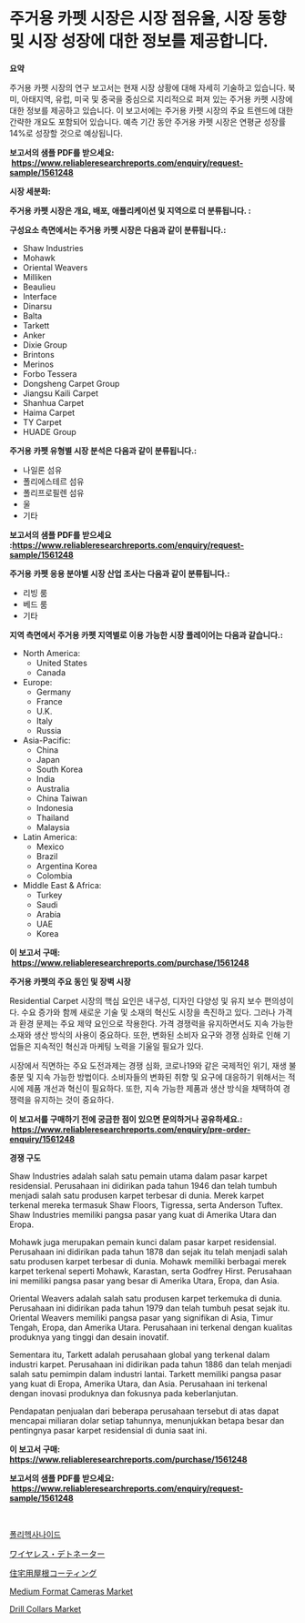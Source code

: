<p><h1>주거용 카펫 시장은 시장 점유율, 시장 동향 및 시장 성장에 대한 정보를 제공합니다.</h1></p><p><strong>요약</strong></p>
<p><p>주거용 카펫 시장의 연구 보고서는 현재 시장 상황에 대해 자세히 기술하고 있습니다. 북미, 아태지역, 유럽, 미국 및 중국을 중심으로 지리적으로 퍼져 있는 주거용 카펫 시장에 대한 정보를 제공하고 있습니다. 이 보고서에는 주거용 카펫 시장의 주요 트렌드에 대한 간략한 개요도 포함되어 있습니다. 예측 기간 동안 주거용 카펫 시장은 연평균 성장률 14%로 성장할 것으로 예상됩니다.</p></p>
<p><strong>보고서의 샘플 PDF를 받으세요: &nbsp;<a href="https://www.reliableresearchreports.com/enquiry/request-sample/1561248">https://www.reliableresearchreports.com/enquiry/request-sample/1561248</a></strong></p>
<p><strong>시장 세분화:</strong></p>
<p><strong> 주거용 카펫 시장은 개요, 배포, 애플리케이션 및 지역으로 더 분류됩니다. :</strong></p>
<p><strong>구성요소 측면에서는 주거용 카펫 시장은 다음과 같이 분류됩니다.:</strong></p>
<p><ul><li>Shaw Industries</li><li>Mohawk</li><li>Oriental Weavers</li><li>Milliken</li><li>Beaulieu</li><li>Interface</li><li>Dinarsu</li><li>Balta</li><li>Tarkett</li><li>Anker</li><li>Dixie Group</li><li>Brintons</li><li>Merinos</li><li>Forbo Tessera</li><li>Dongsheng Carpet Group</li><li>Jiangsu Kaili Carpet</li><li>Shanhua Carpet</li><li>Haima Carpet</li><li>TY Carpet</li><li>HUADE Group</li></ul></p>
<p><strong> 주거용 카펫 유형별 시장 분석은 다음과 같이 분류됩니다.:</strong></p>
<p><ul><li>나일론 섬유</li><li>폴리에스테르 섬유</li><li>폴리프로필렌 섬유</li><li>울</li><li>기타</li></ul></p>
<p><strong>보고서의 샘플 PDF를 받으세요 :<a href="https://www.reliableresearchreports.com/enquiry/request-sample/1561248">https://www.reliableresearchreports.com/enquiry/request-sample/1561248</a></strong></p>
<p><strong> 주거용 카펫 응용 분야별 시장 산업 조사는 다음과 같이 분류됩니다.:</strong></p>
<p><ul><li>리빙 룸</li><li>베드 룸</li><li>기타</li></ul></p>
<p><strong>지역 측면에서 주거용 카펫 지역별로 이용 가능한 시장 플레이어는 다음과 같습니다.:</strong></p>
<p><ul>
    <li>
        North America:
        <ul>
            <li>United States</li>
            <li>Canada</li>
        </ul>
    </li>
    <li>
        Europe:
        <ul>
            <li>Germany</li>
            <li>France</li>
            <li>U.K.</li>
            <li>Italy</li>
            <li>Russia</li>
        </ul>
    </li>
    <li>
        Asia-Pacific:
        <ul>
            <li>China</li>
            <li>Japan</li>
            <li>South Korea</li>
            <li>India</li>
            <li>Australia</li>
            <li>China Taiwan</li>
            <li>Indonesia</li>
            <li>Thailand</li>
            <li>Malaysia</li>
        </ul>
    </li>
    <li>
        Latin America:
        <ul>
            <li>Mexico</li>
            <li>Brazil</li>
            <li>Argentina Korea</li>
            <li>Colombia</li>
        </ul>
    </li>
    <li>
        Middle East & Africa:
        <ul>
            <li>Turkey</li>
            <li>Saudi</li>
            <li>Arabia</li>
            <li>UAE</li>
            <li>Korea</li>
        </ul>
    </li>
    </ul></p>
<p><strong>이 보고서 구매: &nbsp;<a href="https://www.reliableresearchreports.com/purchase/1561248">https://www.reliableresearchreports.com/purchase/1561248</a></strong></p>
<p><strong>주거용 카펫의 주요 동인 및 장벽 시장</strong></p>
<p><p>Residential Carpet 시장의 핵심 요인은 내구성, 디자인 다양성 및 유지 보수 편의성이다. 수요 증가와 함께 새로운 기술 및 소재의 혁신도 시장을 촉진하고 있다. 그러나 가격과 환경 문제는 주요 제약 요인으로 작용한다. 가격 경쟁력을 유지하면서도 지속 가능한 소재와 생산 방식의 사용이 중요하다. 또한, 변화된 소비자 요구와 경쟁 심화로 인해 기업들은 지속적인 혁신과 마케팅 노력을 기울일 필요가 있다.</p><p>시장에서 직면하는 주요 도전과제는 경쟁 심화, 코로나19와 같은 국제적인 위기, 재생 불충분 및 지속 가능한 방법이다. 소비자들의 변화된 취향 및 요구에 대응하기 위해서는 적시에 제품 개선과 혁신이 필요하다. 또한, 지속 가능한 제품과 생산 방식을 채택하여 경쟁력을 유지하는 것이 중요하다.</p></p>
<p><strong>이 보고서를 구매하기 전에 궁금한 점이 있으면 문의하거나 공유하세요.: &nbsp;<a href="https://www.reliableresearchreports.com/enquiry/pre-order-enquiry/1561248">https://www.reliableresearchreports.com/enquiry/pre-order-enquiry/1561248</a></strong></p>
<p><strong>경쟁 구도</strong></p>
<p><p>Shaw Industries adalah salah satu pemain utama dalam pasar karpet residensial. Perusahaan ini didirikan pada tahun 1946 dan telah tumbuh menjadi salah satu produsen karpet terbesar di dunia. Merek karpet terkenal mereka termasuk Shaw Floors, Tigressa, serta Anderson Tuftex. Shaw Industries memiliki pangsa pasar yang kuat di Amerika Utara dan Eropa.</p><p>Mohawk juga merupakan pemain kunci dalam pasar karpet residensial. Perusahaan ini didirikan pada tahun 1878 dan sejak itu telah menjadi salah satu produsen karpet terbesar di dunia. Mohawk memiliki berbagai merek karpet terkenal seperti Mohawk, Karastan, serta Godfrey Hirst. Perusahaan ini memiliki pangsa pasar yang besar di Amerika Utara, Eropa, dan Asia.</p><p>Oriental Weavers adalah salah satu produsen karpet terkemuka di dunia. Perusahaan ini didirikan pada tahun 1979 dan telah tumbuh pesat sejak itu. Oriental Weavers memiliki pangsa pasar yang signifikan di Asia, Timur Tengah, Eropa, dan Amerika Utara. Perusahaan ini terkenal dengan kualitas produknya yang tinggi dan desain inovatif.</p><p>Sementara itu, Tarkett adalah perusahaan global yang terkenal dalam industri karpet. Perusahaan ini didirikan pada tahun 1886 dan telah menjadi salah satu pemimpin dalam industri lantai. Tarkett memiliki pangsa pasar yang kuat di Eropa, Amerika Utara, dan Asia. Perusahaan ini terkenal dengan inovasi produknya dan fokusnya pada keberlanjutan.</p><p>Pendapatan penjualan dari beberapa perusahaan tersebut di atas dapat mencapai miliaran dolar setiap tahunnya, menunjukkan betapa besar dan pentingnya pasar karpet residensial di dunia saat ini.</p></p>
<p><strong>이 보고서 구매: &nbsp; <a href="https://www.reliableresearchreports.com/purchase/1561248">https://www.reliableresearchreports.com/purchase/1561248</a></strong></p>
<p><strong>보고서의 샘플 PDF를 받으세요: &nbsp;<a href="https://www.reliableresearchreports.com/enquiry/request-sample/1561248">https://www.reliableresearchreports.com/enquiry/request-sample/1561248</a></strong><strong></strong></p>
<p>&nbsp;</p>
<p><p><a href="https://medium.com/@conradkirrlin76575/%ED%8F%B4%EB%A6%AC%ED%97%A5%EC%82%B0-%EC%9D%B4%EB%93%9C-%EC%8B%9C%EC%9E%A5-%EC%A0%84%EB%A7%9D-%EC%8B%9C%EC%9E%A5-%EB%8F%99%ED%96%A5-%EC%84%B1%EC%9E%A5-2024%EB%85%84%EB%B6%80%ED%84%B0-2031%EB%85%84%EA%B9%8C%EC%A7%80-%EC%98%88%EC%B8%A1-8bbe5a867069">폴리헥사나이드</a></p><p><a href="https://github.com/schmahlson/Market-Research-Report-List-1/blob/main/71339876694.md">ワイヤレス・デトネーター</a></p><p><a href="https://medium.com/@arimuller2009/%E4%BD%8F%E5%AE%85%E7%94%A8%E5%B1%8B%E6%A0%B9%E5%A1%97%E6%96%99%E5%B8%82%E5%A0%B4-%E7%AB%B6%E4%BA%89%E5%88%86%E6%9E%90-%E5%B8%82%E5%A0%B4%E3%83%88%E3%83%AC%E3%83%B3%E3%83%89-2031%E5%B9%B4%E3%81%BE%E3%81%A7%E3%81%AE%E4%BA%88%E6%B8%AC-a32c8a5151ba">住宅用屋根コーティング</a></p><p><a href="https://github.com/luckyshygirl/Market-Research-Report-List-3/blob/main/medium-format-cameras-market.md">Medium Format Cameras Market</a></p><p><a href="https://issuu.com/reportprime-2/docs/drill-collars-market-size-2030.pptx">Drill Collars Market</a></p></p>